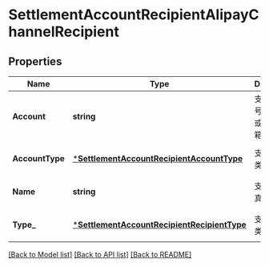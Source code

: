 # SettlementAccountRecipientAlipayChannelRecipient

## Properties
Name | Type | Description | Notes
------------ | ------------- | ------------- | -------------
**Account** | **string** | 支付宝账号，账号ID或者登录邮箱 | [optional] [default to null]
**AccountType** | [***SettlementAccountRecipientAccountType**](SettlementAccountRecipientAccountType.md) | 支付宝账号类型 | [optional] [default to null]
**Name** | **string** | 支付宝账号真实姓名 | [optional] [default to null]
**Type_** | [***SettlementAccountRecipientRecipientType**](SettlementAccountRecipientRecipientType.md) | 支付宝账号类型 | [optional] [default to null]

[[Back to Model list]](../README.md#documentation-for-models) [[Back to API list]](../README.md#documentation-for-api-endpoints) [[Back to README]](../README.md)


